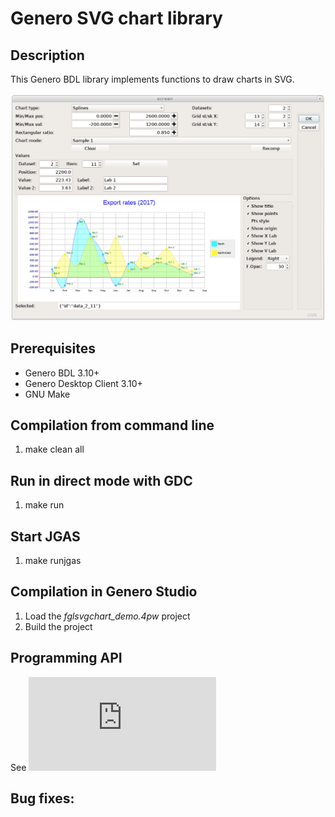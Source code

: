 # Genero SVG chart library

## Description

This Genero BDL library implements functions to draw charts in SVG.

![Genero SVG charts demo (GDC)](https://github.com/FourjsGenero/fgl_svg_chart/raw/master/docs/fglsvgchart-screen-001.png)

## Prerequisites

* Genero BDL 3.10+
* Genero Desktop Client 3.10+
* GNU Make

## Compilation from command line

1. make clean all

## Run in direct mode with GDC

1. make run

## Start JGAS

1. make runjgas

## Compilation in Genero Studio

1. Load the *fglsvgchart_demo.4pw* project
2. Build the project

## Programming API

See ![Genero SVG charts documentation](https://github.com/FourjsGenero/fgl_svg_chart/raw/master/docs/fglsvgchart.html)

## Bug fixes:

